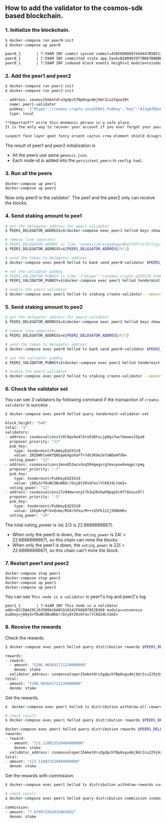 ## How to add the validator to the cosmos-sdk based blockchain.

### 1. Initialize the blockchain.

```sh
$ docker-compose run peer0-init 
$ docker-compose up peer0

peer0_1       | 7:59AM INF commit synced commit=436F6D6D697449447B5B3137372030203135332034312031313920313736203130332031373620313837203231362032313020353120372032333120313539203233352034312031373020363320333620363120312032312035362032343220313332203831203235352031373020313239203130322038355D3A317D
peer0_1       | 7:59AM INF committed state app_hash=B100992977B067B0BBD8D23307E79FEB29AA3F243D011538F28451FFAA816655 height=1 module=state num_txs=0
peer0_1       | 7:59AM INF indexed block exents height=1 module=txindex
```

### 2. Add the peer1 and peer2
```sh
$ docker-compose run peer1-init
$ docker-compose run peer2-init

- address: cosmos15mketdru3gdpch70p0vgudmj9dr2cu22qxw38t
  name: peer1-validator
  pubkey: '{"@type":"/cosmos.crypto.secp256k1.PubKey","key":"A12gAfDUvUWIqqYuZ82cpdJhh45xWSClEe7iw4mCDh14"}'
  type: local

**Important** write this mnemonic phrase in a safe place.
It is the only way to recover your account if you ever forget your password.

suspect face layer goat fancy orient cactus crew element shield disagree gown before gaze atom minor escape before fruit weekend onion keen school choose
```

The result of peer1 and peer2 initialization is
* All the peers use same `genesis.json`.
* Each node-id is added into the `persistent_peers` in `config.toml`.

### 3. Run all the peers
```sh
docker-compose up peer1
docker-compose up peer2
```

Now only peer0 is the validator'. 
The pee1 and the peer2 only can receive the blocks.

### 4. Send staking amount to pee1

```sh
# get the delegator address for peer1-validator  
$ PEER1_DELEGATOR_ADDRESS=$(docker-compose exec peer1 hellod keys show peer1-validator -a --keyring-backend test)

# remove line separator
# PEER1_DELEGATOR_ADDRES is like 'cosmos1j6racgqqkqgs8km7l9f7zx767ltyylgarthvdc'
$ PEER1_DELEGATOR_ADDRESS=${PEER1_DELEGATOR_ADDRESS/%?/}

# send the token to delegator address
$ docker-compose exec peer0 hellod tx bank send peer0-validator $PEER1_DELEGATOR_ADDRESS 15000000stake --keyring-backend test -y

# set the validator pubkey
# PEER1_VALIDATOR_PUBKEY is like '{"@type":"/cosmos.crypto.ed25519.PubKey","key":"qJKnTKMeFaxGoU5DQmXOnXybYIPTDLH0/n0g1QM5C2U="}'
$ PEER1_VALIDATOR_PUBKEY=$(docker-compose exec peer1 hellod tendermint show-validator)

# enable the peer1-validator 
$ docker-compose exec peer1 hellod tx staking create-validator --amount=12000000stake --pubkey=$PEER1_VALIDATOR_PUBKEY --moniker="peer1" --commission-rate="0.10" --commission-max-rate="0.20" --commission-max-change-rate="0.01" --min-self-delegation="1000"  --gas-prices="0.0025stake" --from=peer1-validator --keyring-backend=test -y 
```

### 5. Send staking amount to pee2
```sh
# get the delegator address for peer2-validator  
$ PEER2_DELEGATOR_ADDRESS=$(docker-compose exec peer2 hellod keys show peer2-validator -a --keyring-backend test)

# remove line separator
$ PEER2_DELEGATOR_ADDRESS=${PEER2_DELEGATOR_ADDRESS/%?/}

# send the token to delegator address
$ docker-compose exec peer0 hellod tx bank send peer0-validator $PEER2_DELEGATOR_ADDRESS 15000000stake --keyring-backend test -y

# set the validator pubkey
$ PEER2_VALIDATOR_PUBKEY=$(docker-compose exec peer2 hellod tendermint show-validator)

# enable the peer2-validator 
$ docker-compose exec peer2 hellod tx staking create-validator --amount=12000000stake --pubkey=$PEER2_VALIDATOR_PUBKEY --moniker="peer1" --commission-rate="0.10" --commission-max-rate="0.20" --commission-max-change-rate="0.01" --min-self-delegation="1000"  --gas-prices="0.0025stake" --from=peer2-validator --keyring-backend=test -y
```

### 6. Check the validator set
You can see 3 validators by following command if the transaction of `create-validator` is success .

```sh
$ docker-compose exec peer0 hellod query tendermint-validator-set

block_height: "548"
total: "3"
validators:
- address: cosmosvalcons1t8l8qvhe4l9rw556hscjp8qs7wvl0awws25pa9
  proposer_priority: "13"
  pub_key:
    type: tendermint/PubKeyEd25519
    value: 2RIDWhtoeKfQNIqwGXgohoFT+7dVJK9e2efaNEw9fX0=
  voting_power: "12"
- address: cosmosvalcons1mnx652wzvdvq594qegvrgtmxvpuw9vmgpcrpmg
  proposer_priority: "-7"
  pub_key:
    type: tendermint/PubKeyEd25519
    value: j60ySvfDuNCOBuN6br/Dzy8Y20skFaslYCKQJdLtGmI=
  voting_power: "12"
- address: cosmosvalcons17v94mwrenyt7h3w20xhwh9pqa5c0fl6kzuz9ll
  proposer_priority: "-5"
  pub_key:
    type: tendermint/PubKeyEd25519
    value: 1GhpA+qPrUvQvmo/RU4rGYku/M++sSSFk12Ij590kHE=
  voting_power: "10"
```

The total voting_power is `34`( 2/3 is 22.6666666667).
* When only the peer0 is down, the `voting_power` is 24( > 22.6666666667), so this chain can mine the blocks.
* When only the peer1 is down, the `voting_power` is 22( < 22.6666666667), so this chain can't mine the block.

### 7. Restart peer1 and peer2
```sh
docker-compose stop peer1
docker-compose stop peer2
docker-compose up peer1
docker-compose up peer2
```

You can see `This node is a validator` in peer1's log and peer2's log

```
peer1_1       | 7:41AM INF This node is a validator addr=DCCDAA29C263580A16A0CA18342F666078E2B368 module=consensus pubKey=j60ySvfDuNCOBuN6br/Dzy8Y20skFaslYCKQJdLtGmI=
```

### 8. Receive the rewards

Check the rewards.
```sh
$ docker-compose exec peer1 hellod query distribution rewards $PEER1_DELEGATOR_ADDRESS

rewards:
- reward:
  - amount: "5206.965641711220000000"
    denom: stake
  validator_address: cosmosvaloper15mketdru3gdpch70p0vgudmj9dr2cu229j6ytc
total:
- amount: "5206.965641711220000000"
  denom: stake
```

Get the rewards.

```sh
$  docker-compose exec peer1 hellod tx distribution withdraw-all-rewards --from peer1-validator --keyring-backend test -y

# check result
$ docker-compose exec peer1 hellod query distribution rewards $PEER1_DELEGATOR_ADDRESS

docker-compose exec peer1 hellod query distribution rewards $PEER1_DELEGATOR_ADDRESS
rewards:
- reward:
  - amount: "121.118823529404000000"
    denom: stake
  validator_address: cosmosvaloper15mketdru3gdpch70p0vgudmj9dr2cu229j6ytc
total:
- amount: "121.118823529404000000"
  denom: stake
```

Get the rewards with commission.
```sh
$ docker-compose exec peer1 hellod tx distribution withdraw-rewards cosmosvaloper15mketdru3gdpch70p0vgudmj9dr2cu229j6ytc --commission --from peer1-validator --keyring-backend test -y

# check result
$ docker-compose exec peer1 hellod query distribution commission cosmosvaloper15mketdru3gdpch70p0vgudmj9dr2cu229j6ytc

commission:
- amount: "7.879973262032083892"
  denom: stake
```
